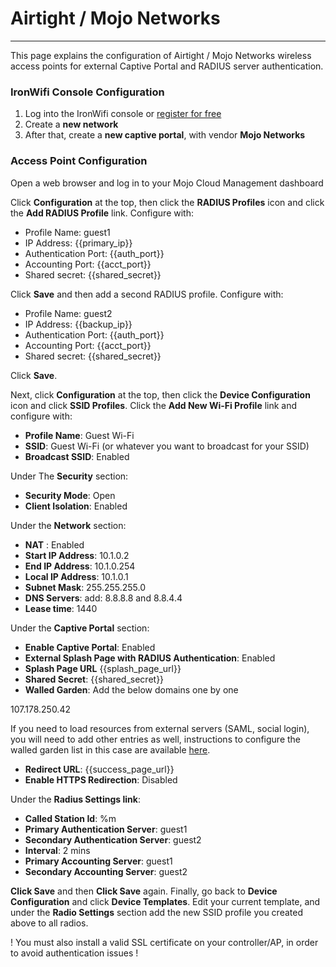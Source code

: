 # **Airtight / Mojo Networks**

---

This page explains the configuration of Airtight / Mojo Networks wireless access points for external Captive  Portal and RADIUS server authentication.

### IronWifi Console Configuration

1. Log into the IronWifi console or [register for free](https://console.ironwifi.com/register)
2. Create a **new network**
3. After that, create a **new captive portal**, with vendor **Mojo Networks**

### Access Point Configuration

Open a web browser and log in to your Mojo Cloud Management dashboard

Click **Configuration** at the top, then click the **RADIUS Profiles** icon and click the **Add RADIUS Profile** link. Configure with:

- Profile Name: guest1
- IP Address: {{primary_ip}}
- Authentication Port: {{auth_port}}
- Accounting Port: {{acct_port}}
- Shared secret: {{shared_secret}}

Click **Save** and then add a second RADIUS profile. Configure with:

- Profile Name: guest2
- IP Address: {{backup_ip}}
- Authentication Port: {{auth_port}}
- Accounting Port: {{acct_port}}
- Shared secret: {{shared_secret}}

Click **Save**.

Next, click **Configuration** at the top, then click the **Device Configuration** icon and click **SSID Profiles**. Click the **Add New Wi-Fi Profile** link and configure with:

- **Profile Name**: Guest Wi-Fi
- **SSID**: Guest Wi-Fi (or whatever you want to broadcast for your SSID)
- **Broadcast SSID**: Enabled

Under The **Security**  section:

- **Security Mode**: Open
- **Client Isolation**: Enabled
  
Under the **Network** section:

- **NAT** : Enabled
- **Start IP Address**: 10.1.0.2
- **End IP Address**: 10.1.0.254
- **Local IP Address**: 10.1.0.1
- **Subnet Mask**: 255.255.255.0
- **DNS Servers**: add: 8.8.8.8 and 8.8.4.4
- **Lease time**: 1440

Under the **Captive Portal**  section:

- **Enable Captive Portal**: Enabled
- **External Splash Page with RADIUS Authentication**: Enabled
- **Splash Page URL** {{splash_page_url}}
- **Shared Secret**: {{shared_secret}}
- **Walled Garden**: Add the below domains one by one

107.178.250.42
  
If you need to load resources from external servers (SAML, social login), you will need to add other entries as well, instructions to configure the walled garden list in this case are available [here](https://ironwifi.com/walled-garden-list-guide).

- **Redirect URL**: {{success_page_url}}
- **Enable HTTPS Redirection**: Disabled
  
Under the **Radius Settings link**:

- **Called Station Id**: %m
- **Primary Authentication Server**: guest1
- **Secondary Authentication Server**: guest2
- **Interval**: 2 mins
- **Primary Accounting Server**: guest1
- **Secondary Accounting Server**: guest2

**Click Save**  and then **Click Save** again. Finally, go back to **Device Configuration** and click **Device Templates**. Edit your current template, and under the **Radio Settings** section add the new SSID profile you created above to all radios.

 ! You must also install a valid SSL certificate on your controller/AP, in order to avoid authentication issues !
